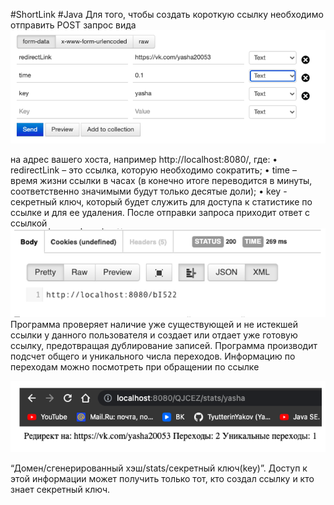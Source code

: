 #ShortLink #Java
Для того, чтобы создать короткую ссылку необходимо отправить POST запрос вида
![alt text](images/start.png "start")

на адрес вашего хоста, например http://localhost:8080/,
где:
•	redirectLink – это ссылка, которую необходимо сократить;
•	time – время жизни ссылки в часах (в конечно итоге переводится в минуты, соответственно значимыми будут только десятые доли);
•	key - секретный ключ, который будет служить для доступа к статистике по ссылке и для ее удаления.
После отправки запроса приходит ответ с ссылкой
![alt text](images/generate.png "generate")
Программа проверяет наличие уже существующей и не истекшей ссылки у данного пользователя и создает или отдает уже готовую ссылку, предотвращая дублирование записей.
Программа производит подсчет общего и уникального числа переходов.
Информацию по переходам можно посмотреть при обращении по ссылке 

![alt text](images/stats.png "stats")

“Домен/сгенерированный хэш/stats/секретный ключ(key)”. Доступ к этой информации может получить только тот, кто создал ссылку и кто знает секретный ключ.  
